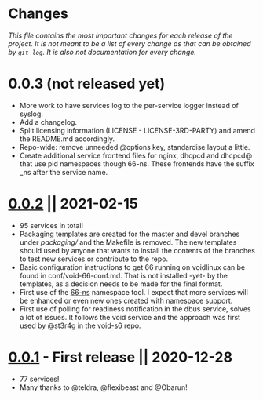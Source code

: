 Changes
=

 *This file contains the most important changes for each release of the project. It is not meant to be a list of every change as that can be obtained by `git log`. It is also not documentation for every change.*

0.0.3 (not released yet)
=
- More work to have services log to the per-service logger instead of syslog.
- Add a changelog.
- Split licensing information  (LICENSE - LICENSE-3RD-PARTY) and amend the README.md accordingly.
- Repo-wide: remove unneeded @options key, standardise layout a little.
- Create additional service frontend files for nginx, dhcpcd and dhcpcd@ that use pid namespaces though 66-ns.
These frontends have the suffix _ns after the service name.

[0.0.2](https://github.com/mobinmob/void-66-services/releases/tag/v0.0.2) || 2021-02-15
=
-   95 services in total!
- Packaging templates  are created for the master and devel branches under _packaging/_ and the Makefile is removed. The new templates should used by anyone that wants to install the contents of the branches to test new services or contribute to the repo.
- Basic configuration instructions to get 66 running on voidlinux can be found in  conf/void-66-conf.md. That is not installed -yet- by the templates, as a decision needs to be made for the final format. 
- First use of the [66-ns](https://web.obarun.org/software/66-tools/v0.0.7.1/66-ns.html) namespace tool. I expect that more services will be enhanced or even new ones created with namespace support.
- First use of polling for readiness notification in the dbus service, solves a lot of issues. It follows the void service and the approach was first used by @st3r4g in the [void-s6](https://github.com/st3r4g/void-s6) repo.

[0.0.1](https://github.com/mobinmob/void-66-services/releases/tag/v0.0.1) - First release || 2020-12-28
=
- 77 services!
- Many thanks to @teldra, @flexibeast and @Obarun!
